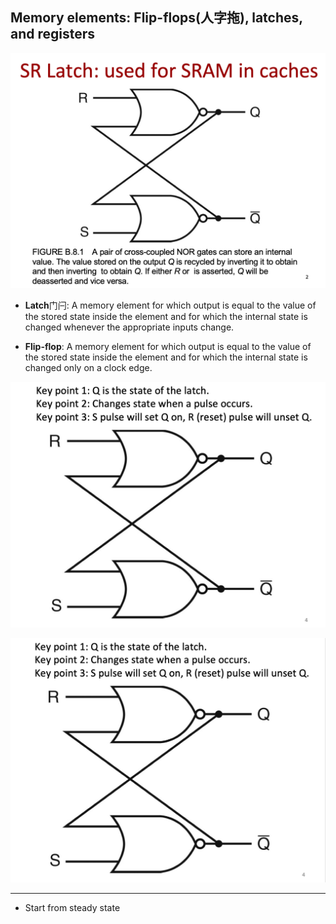 ## Memory elements: Flip-flops(人字拖), latches, and registers

![](img/2020-11-15-12-03-56.png)

- **Latch**门闩: A memory element for which output is equal to the value of the stored state inside the element and for 
  which the internal state is changed whenever the appropriate inputs change.

- **Flip-flop**: A memory element for which output is equal to the value of the stored state inside the element and for 
  which the internal state is changed only on a clock edge.

![](img/2020-11-15-12-46-11.png)

![](img/2020-11-15-14-49-12.png)

---

- Start from steady state










